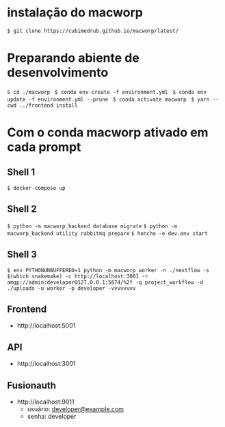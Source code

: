 # instalação do macworp
```
$ git clone https://cubimedrub.github.io/macworp/latest/
  ```
# Preparando abiente de desenvolvimento
  ```S cd ./macworp ```
  ```$ conda env create -f environment.yml ```
  ```$ conda env update -f environment.yml --prune ```
  ```$ conda activate macworp ```
  ```$ yarn --cwd ../frontend install ```

# Com o conda macworp ativado em cada prompt
## Shell 1
  ```$ docker-compose up ```
## Shell 2
  ```$ python -m macworp_backend database migrate```
  ```$ python -m macworp_backend utility rabbitmq prepare```
  ```$ honcho -e dev.env start```
## Shell 3
  ```
$ env PYTHONUNBUFFERED=1 python -m macworp_worker -n ./nextflow -s $(which snakemake) -c http://localhost:3001 -r amqp://admin:developer@127.0.0.1:5674/%2f -q project_workflow -d ./uploads -u worker -p developer -vvvvvvvv
```

## Frontend
  - http://localhost:5001
## API
  - http://localhost:3001	
## Fusionauth
  - http://localhost:9011	
    - usuário: developer@example.com
    - senha: developer
